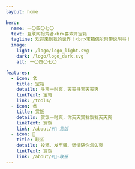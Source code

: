 ```yaml
---
layout: home

hero:
  name: 一〇四〇七〇
  text: 互联网拾荒者<br>喜欢开宝箱
  tagline: 欢迎来到我的世界！<br>宝箱偶尔附带说明书！
  image:
    light: /logo/logo_light.svg
    dark: /logo/logo_dark.svg
    alt: 一〇四〇七〇

features:
  - icon: 🛠️
    title: 宝箱
    details: 寻宝一时爽，天天寻宝天天爽
    linkText: 宝箱
    link: /tools/
  - icon: 😍
    title: 赏饭
    details: 赏饭一时爽，你天天赏我饭我天天爽
    linkText: 赏饭
    link: /about/#🤩-赏饭
  - icon: 📱
    title: 联系
    details: 投稿、发牢骚、调情随你怎么爽
    linkText: 赏饭
    link: /about/#📱-联系
---
```


<script setup>
import {onMounted} from 'vue';
onMounted(()=>{
    const latter = document.querySelector('.main .text');
    latter.style.fontSize = '32px';
    latter.style.lineHeight = '1.5em';
    latter.style.marginTop='15px'
})

</script>